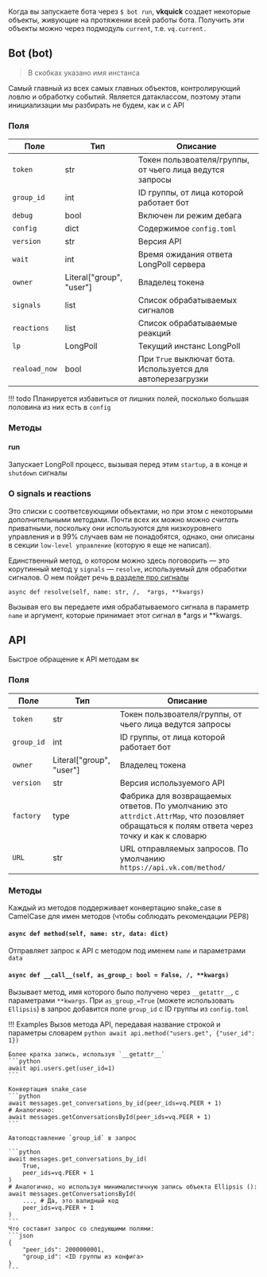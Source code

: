 Когда вы запускаете бота через `$ bot run`, __vkquick__ создает некоторые объекты, живующие на протяжении всей работы бота. Получить эти объекты можно через подмодуль `current`, т.е. `vq.current.`



## Bot (bot)
> В скобках указано имя инстанса

Самый главный из всех самых главных объектов, контролирующий ловлю и обработку событий. Является датаклассом, поэтому этапи инициализации мы разбирать не будем, как и с API

### Поля
Поле|Тип|Описание
-|-|-
`token`|str|Токен пользвоателя/группы, от чьего лица ведутся запросы
`group_id`|int|ID группы, от лица которой работает бот
`debug`|bool|Включен ли режим дебага
`config`|dict|Содержимое `config.toml`
`version`|str|Версия API
`wait`|int|Время ожидания ответа LongPoll сервера
`owner`|Literal["group", "user"]|Владелец токена
`signals`|list|Список обрабатываемых сигналов
`reactions`|list|Список обрабатываемые реакций
`lp`|LongPoll|Текущий инстанс LongPoll
`reaload_now`|bool|При `True` выключат бота. Используется для автоперезагрузки

!!! todo
    Планируется избавиться от лишних полей, посколько большая половина из них есть в `config`

### Методы
#### run
Запускает LongPoll процесс, вызывая перед этим `startup`, а в конце и `shutdown` сигналы

### О signals и reactions
Это списки с соответсвующими объектами, но при этом с некоторыми дополнительными методами. Почти всех их можно можно _считать_ приватными, поскольку они используются для низкоуровнего управления и в 99% случаев вам не понадобятся, однако, они описаны в секции `low-level управление` (которую я еще не написал).

Единственный метод, о котором можно здесь поговорить — это корутинный метод у `signals` — `resolve`, используемый для обработки сигналов. О нем пойдет речь [в разделе про сигналы](signals.md)

`async def resolve(self, name: str, /,  *args, **kwargs)`

Вызывая его вы передаете имя обрабатываемого сигнала в параметр `name` и аргумент, которые принимает этот сигнал в \*args и \*\*kwargs.


## API
Быстрое обращение к API методам вк

### Поля
Поле|Тип|Описание
-|-|-
`token`|str|Токен пользвоателя/группы, от чьего лица ведутся запросы
`group_id`|int|ID группы, от лица которой работает бот
`owner`|Literal["group", "user"]|Владелец токена
`version`|str|Версия используемого API
`factory`|type|Фабрика для возвращаемых ответов. По умолчанию это `attrdict.AttrMap`, что позовляет обращаться к полям ответа через точку и как к словарю
`URL`|str|URL отправляемых запросов. По умолчанию `https://api.vk.com/method/`

### Методы
Каждый из методов поддерживает конвертацию snake_case в CamelCase для имен методов (чтобы соблюдать рекомендации PEP8)

#### `async def method(self, name: str, data: dict)`
Отправляет запрос к API с методом под именем `name` и параметрами `data`

#### `async def __call__(self, as_group_: bool = False, /, **kwargs)`
Вызывает метод, имя которого было получено через `__getattr__`, с параметрами `**kwargs`. При `as_group_=True` (можете использовать `Ellipsis`) в запрос добавится поле `group_id` с ID группы из `config.toml`


!!! Examples
    Вызов метода API, передавая название строкой и параметры словарем
    ```python
    await api.method("users.get", {"user_id": 1})
    ```

    Более кратка запись, используя `__getattr__`
    ```python
    await api.users.get(user_id=1)
    ```

    Конвертация snake_case
    ```python
    await messages.get_conversations_by_id(peer_ids=vq.PEER + 1)
    # Аналогично:
    await messages.getConversationsById(peer_ids=vq.PEER + 1)
    ```

    Автоподставление `group_id` в запрос

    ```python
    await messages.get_conversations_by_id(
        True,
        peer_ids=vq.PEER + 1
    )
    # Аналогично, но используя минималистичную запись объекта Ellipsis ():
    await messages.getConversationsById(
        ..., # Да, это валидный код
        peer_ids=vq.PEER + 1
    )
    ```
    Что составит запрос со следующими полями:
    ```json
    {
        "peer_ids": 2000000001,
        "group_id": <ID группы из конфига>
    }
    ```

